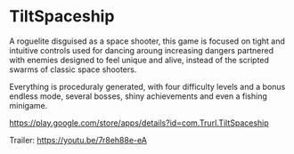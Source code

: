 # TiltSpaceship
A roguelite disguised as a space shooter, this game is focused on tight and intuitive controls used for dancing aroung increasing dangers partnered with enemies designed to feel unique and alive, instead of the scripted swarms of classic space shooters.

Everything is proceduraly generated, with four difficulty levels and a bonus endless mode, several bosses, shiny achievements and even a fishing minigame.

https://play.google.com/store/apps/details?id=com.Trurl.TiltSpaceship

Trailer: https://youtu.be/7r8eh88e-eA 
